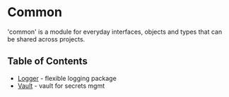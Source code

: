 # Common

'common' is a module for everyday interfaces, objects and types that can be shared across projects. 

## Table of Contents

- [Logger](/logger/README.md) - flexible logging package
- [Vault](/vault/README.md) - vault for secrets mgmt 